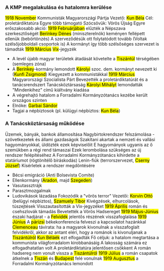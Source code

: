 ### A KMP megalakulása és hatalomra kerülése
<mark class="hltr-orange">1918 November</mark> Kommunisták Magyarországi Pártja
Vezető: <mark class="hltr-cyan">Kun Béla</mark>
Cél: proletárdiktatúra
Egyre több támogató
Szócsövük: Vörös Újság
Egyre erőszakosabb akció: <mark class="hltr-orange">1919 Februárjában</mark> elűzték a Népszava szerkesztőségét
<mark class="hltr-cyan">Berinkey Dénes</mark> (miniszterelnök) keményen fellépett ellenük (bebörtönzés)
A szerveződésük ott folytatódott tovább
(Voltak szélsőjobboldali csoportok is)
A kormányt így több szélsőséges szervezet is támadták
<mark class="hltr-orange">1919 Március</mark> <mark class="hltr-cyan">Vix</mark>-jegyzék
- A levél újabb magyar területek átadását követelte a <mark class="hltr-green">Tiszántúl</mark> térségében (semleges zóna)
- A <mark class="hltr-cyan">Berinkey</mark>-kormány lemondott
<mark class="hltr-cyan">Károlyi</mark> szoc. dem. kormányt nevezett ki (<mark class="hltr-cyan">Kunfi Zsigmond</mark>)
Kiegyezett a kommunistákkal
<mark class="hltr-orange">1919 Március</mark> Magyarországi Szocialista Párt
Bevezették a proletárdiktatúrát és a tanácsrendszert
Tanácsköztársaság
<mark class="hltr-cyan">Károlyi Mihályt</mark> lemondatták
"Mindenkihez" című kiáltvány kiadása
- A végrehajtó hatalom a Forradalmi Kormányzótanács kezébe került országos szinten
- Elnöke: <mark class="hltr-cyan">Garbai Sándor</mark>
- Tagjai a népbiztosok (pl. külügyi népbiztos: <mark class="hltr-cyan">Kun Béla</mark>)
### A Tanácsköztársaság működése
Üzemek, bányák, bankok államosítása
Nagybirtokrendszer felszámolása - szövetkezetek és állami gazdaságok
Szakítani akartak a nemzeti és vallási hagyományokkal, üldözték ezek képviselőit
E hagyományok ugyanis az ő szemükben a régi rend támaszai
Ezek lerombolása szükséges az új rendszer felépítéséhez
A Forradalmi Kormányzótanács kihirdette a statáriumot (rögtönítélő bíráskodás)
Lenin-fiúk (terrorszervezet, <mark class="hltr-cyan">Cserny József</mark>)
Kísérletek a rendszer megdöntésére
- Bécsi emigráció (Anti Bolsevista Comite)
- Ellenkormány (<mark class="hltr-green">Aradon</mark>, majd <mark class="hltr-green">Szegeden</mark>)
- Vasutassztrájk
- Parasztmozgalmak
- Ludovikások lázadása
Fokozódik a "vörös terror"
Vezetői: <mark class="hltr-cyan">Korvin Ottó</mark> (belügyi népbiztos), <mark class="hltr-cyan">Szamuely Tibor</mark>
Kivégzések, elhurcolások, túszejtések
Visszautasították a Vix-jegyzéket
<mark class="hltr-orange">1919 Április</mark> román és csehszlovák támadás
Bevetették a Vörös Hadsereget
<mark class="hltr-orange">1919 Május-Június</mark> északi hadjárat - a <mark class="hltr-green">Felvidék</mark> jelentős részének visszafoglalása
<mark class="hltr-orange">1919 Június</mark> A <mark class="hltr-green">párizsi</mark> békekonferencia felveszi a kapcsolatot hazánkkal
<mark class="hltr-cyan">Clemenceau</mark> távirata: ha a magyarok kivonulnak a visszafoglalt felvidékről, akkor az antant eléri, hogy a románok is kivonuljanak a <mark class="hltr-green">Tiszántúlról</mark>
<mark class="hltr-cyan">Kun Béláék</mark> ezt elfogadták
Fő céljuk: a hatalom megtartása a kommunista világforradalom kirobbanásáig
A lakosság számára ez elfogadhatatlan volt
A proletárdiktatúra jelentősen csökkent
A román hadsereg nem vonult vissza a <mark class="hltr-green">Tiszántúlról</mark>
<mark class="hltr-orange">1919 Július</mark> a román csapatok átkelnek a <mark class="hltr-green">Tiszán</mark> és <mark class="hltr-green">Budapest</mark> felé vonulnak
<mark class="hltr-orange">1919 Augusztus</mark> a Forradalmi Kormányzótanács lemondott
